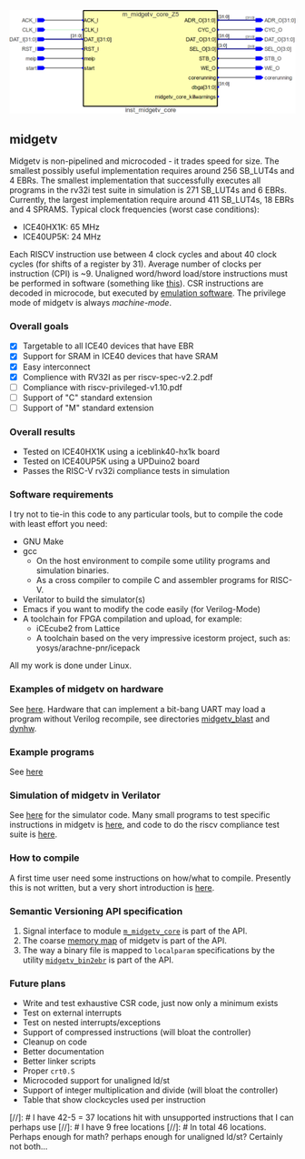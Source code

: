 ![picture of midgetv](doc/m_midgetv_core.png)
                       
## midgetv
   
Midgetv is non-pipelined and microcoded - it trades speed for
size. The smallest possibly useful implementation requires around 256
SB_LUT4s and 4 EBRs. The smallest implementation that successfully
executes all programs in the rv32i test suite in simulation is 271
SB_LUT4s and 6 EBRs. Currently, the largest implementation require
around 411 SB_LUT4s, 18 EBRs and 4 SPRAMS. Typical clock frequencies
(worst case conditions):
 - ICE40HX1K: 65 MHz
 - ICE40UP5K: 24 MHz

Each RISCV instruction use between 4 clock cycles and about 40 clock
cycles (for shifts of a register by 31). Average number of clocks per
instruction (CPI) is ~9. Unaligned word/hword load/store instructions
must be performed in software (something like
[this](work/sw/first/t160.S)). CSR instructions are decoded in
microcode, but executed by
[emulation software](work/sw/inc/midgetv_minimal_csr.S).  The
privilege mode of midgetv is always *machine-mode*.

### Overall goals 
 -  [x] Targetable to all ICE40 devices that have EBR
 -  [x] Support for SRAM in ICE40 devices that have SRAM
 -  [x] Easy interconnect
 -  [x] Complience with RV32I as per riscv-spec-v2.2.pdf
 -  [ ] Compliance with riscv-privileged-v1.10.pdf
 -  [ ] Support of "C" standard extension
 -  [ ] Support of "M" standard extension

### Overall results
  - Tested on ICE40HX1K using a iceblink40-hx1k board
  - Tested on ICE40UP5K using a UPDuino2 board
  - Passes the RISC-V rv32i compliance tests in simulation

### Software requirements

I try not to tie-in this code to any particular tools, but to compile the code with 
least effort you need:

- GNU Make
- gcc
  - On the host environment to compile some utility programs and simulation binaries.
  - As a cross compiler to compile C and assembler programs for RISC-V.
- Verilator to build the simulator(s)
- Emacs if you want to modify the code easily (for Verilog-Mode)
- A toolchain for FPGA compilation and upload, for example:
  - iCEcube2 from Lattice
  - A toolchain based on the very impressive icestorm project, such as: yosys/arachne-pnr/icepack

All my work is done under Linux.

### Examples of midgetv on hardware
See [here](work/hwtst). Hardware that can implement a bit-bang UART
may load a program without Verilog recompile, see directories
[midgetv_blast](work/sw/hwexamples/midgetv_blast/) and [dynhw](work/sw/dynhw/).

### Example programs
See [here](work/sw/hwexamples)

### Simulation of midgetv in Verilator
See [here](work/tst) for the simulator code. Many small programs to
test specific instructions in midgetv is [here](work/sw/first), and
code to do the riscv compliance test suite is [here](work/sw/second).

### How to compile
A first time user need some instructions on how/what to compile. Presently this
is not written, but a very short introduction is [here](doc/README.md).

### Semantic Versioning API specification
1. Signal interface to module [`m_midgetv_core`](work/code/m_midgetv_core.v) is part of the API.
2. The coarse [memory map](work/sw/inc/midgetv.inc) of midgetv is part of the API. 
3. The way a binary file is mapped to `localparam` specifications by the
   utility [`midgetv_bin2ebr`](work/util/midgetv_bin2ebr.c) is part of the API.


### Future plans
- Write and test exhaustive CSR code, just now only a minimum exists
- Test on external interrupts
- Test on nested interrupts/exceptions
- Support of compressed instructions (will bloat the controller)
- Cleanup on code
- Better documentation
- Better linker scripts
- Proper `crt0.S`
- Microcoded support for unaligned ld/st
- Support of integer multiplication and divide (will bloat the controller)
- Table that show clockcycles used per instruction

[//]: # I have 42-5 = 37 locations hit with unsupported instructions that I can perhaps use
[//]: # I have  9 free locations
[//]: # In total 46 locations. Perhaps enough for math? perhaps enough for unaligned ld/st? Certainly not both...
